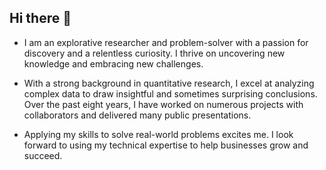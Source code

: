 ## Hi there 👋
-  I am an explorative researcher and problem-solver with a passion for discovery and a relentless curiosity. I thrive on uncovering new knowledge and embracing new challenges.

- With a strong background in quantitative research, I excel at analyzing complex data to draw insightful and sometimes surprising conclusions. Over the past eight years, I have worked on numerous projects with collaborators and delivered many public presentations.

- Applying my skills to solve real-world problems excites me. I look forward to using my technical expertise to help businesses grow and succeed.
<!--
**D-Panics/D-Panics** is a ✨ _special_ ✨ repository because its `README.md` (this file) appears on your GitHub profile.

Here are some ideas to get you started:

- 🔭 I’m currently working on ...
- 🌱 I’m currently learning ...
- 👯 I’m looking to collaborate on ...
- 🤔 I’m looking for help with ...
- 💬 Ask me about ...
- 📫 How to reach me: ...
- 😄 Pronouns: ...
- ⚡ Fun fact: ...
-->
